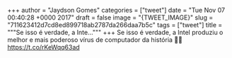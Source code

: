 
+++
author = "Jaydson Gomes"
categories = ["tweet"]
date = "Tue Nov 07 00:40:28 +0000 2017"
draft = false
image = "{TWEET_IMAGE}"
slug = "711623412d7cd8ed899718ab2787da266daa7b5c"
tags = ["tweet"]
title = """Se isso é verdade, a Inte..."""
+++
Se isso é verdade, a Intel produziu o melhor e mais poderoso vírus de computador da história 🤔😵  https://t.co/rKeWqq63ad
